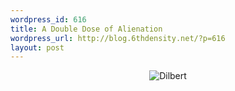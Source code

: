 ```yaml
--- 
wordpress_id: 616
title: A Double Dose of Alienation
wordpress_url: http://blog.6thdensity.net/?p=616
layout: post
---
```

<div style="margin: 5px; text-align: center"><img id="image617" alt="Dilbert" src="http://blog.6thdensity.net/wp-content/uploads/2007/02/dilbert2007916350208.gif" /></div>

